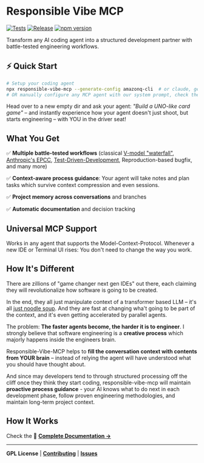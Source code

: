 # Responsible Vibe MCP

[![Tests](https://github.com/mrsimpson/vibe-feature-mcp/actions/workflows/pr.yml/badge.svg)](https://github.com/mrsimpson/vibe-feature-mcp/actions/workflows/pr.yml)
[![Release](https://github.com/mrsimpson/vibe-feature-mcp/actions/workflows/release.yml/badge.svg)](https://github.com/mrsimpson/vibe-feature-mcp/actions/workflows/release.yml)
[![npm version](https://badge.fury.io/js/responsible-vibe-mcp.svg)](https://badge.fury.io/js/responsible-vibe-mcp)

Transform any AI coding agent into a structured development partner with battle-tested engineering workflows.

## ⚡ Quick Start

```bash
# Setup your coding agent
npx responsible-vibe-mcp --generate-config amazonq-cli  # or claude, gemini, opencode
# OR manually configure any MCP agent with our system prompt, check the docs for that
```

Head over to a new empty dir and ask your agent: _"Build a UNO-like card game"_ – and instantly experience how your agent doesn't just shoot, but starts engineering – with YOU in the driver seat!

## What You Get

✅ **Multiple battle-tested workflows** (classical [V-model "waterfall"](https://en.wikipedia.org/wiki/V-model), [Anthropic's EPCC](https://www.anthropic.com/engineering/claude-code-best-practices), [Test-Driven-Development](https://en.wikipedia.org/wiki/Test-driven_development), Reproduction-based bugfix, and many more)

✅ **Context-aware process guidance**: Your agent will take notes and plan tasks which survive context compression and even sessions.

✅ **Project memory across conversations** and branches

✅ **Automatic documentation** and decision tracking

## Universal MCP Support

Works in any agent that supports the Model-Context-Protocol. Whenever a new IDE or Terminal UI rises: You don't need to change the way you work.

## How It's Different

There are zillions of "game changer next gen IDEs" out there, each claiming they will revolutionalize how software is going to be created.

In the end, they all just manipulate context of a transformer based LLM – it's all [just noodle soup](https://mrsimpson.github.io/slides-context-is-all-you-need/22). And they are fast at changing wha't going to be part of the context, and it's even getting accelerated by parallel agents.

The problem: **The faster agents become, the harder it is to engineer**. I strongly believe that software engineering is a **creative process** which majorly happens inside the engineers brain.

Responsible-Vibe-MCP helps to **fill the conversation context with contents from YOUR brain** – instead of relying the agent will have understood what you should have thought about.

And since may developers tend to through structured processing off the cliff once they think they start coding, responsible-vibe-mcp will maintain **proactive process guidance** - your AI knows what to do next in each development phase, follow proven engineering methodologies, and maintain long-term project context.

## How It Works

Check the 📖 **[Complete Documentation →](https://mrsimpson.github.io/responsible-vibe-mcp/)**

---

**GPL License** | **[Contributing](CONTRIBUTING.md)** | **[Issues](https://github.com/mrsimpson/vibe-feature-mcp/issues)**
